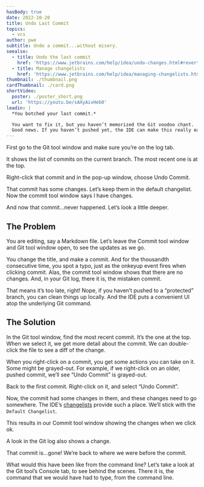 ```yaml
---
hasBody: true
date: 2022-10-20
title: Undo Last Commit
topics:
  - vcs
author: pwe
subtitle: Undo a commit...without misery.
seealso:
  - title: Undo the last commit
    href: 'https://www.jetbrains.com/help/idea/undo-changes.html#revert-last-commit'
  - title: Manage changelists
    href: 'https://www.jetbrains.com/help/idea/managing-changelists.html'
thumbnail: ./thumbnail.png
cardThumbnail: ./card.png
shortVideo:
  poster: ./poster_short.png
  url: 'https://youtu.be/sAXyAivHeb0'
leadin: |
  *You botched your last commit.*    

  You want to fix it, but you haven’t memorized the Git voodoo chant.
  Good news. If you haven’t pushed yet, the IDE can make this really easy.
---
```

First go to the Git tool window and make sure you’re on the log tab.

It shows the list of commits on the current branch.
The most recent one is at the top.

Right-click that commit and in the pop-up window, choose Undo Commit.

That commit has some changes. Let’s keep them in the default changelist.
Now the commit tool window says I have changes.

And now that commit…never happened. Let’s look a little deeper.

## The Problem
You are editing, say a Markdown file. 
Let’s leave the Commit tool window and Git tool window open, to see the updates as we go.

You change the title, and make a commit. 
And for the thousandth consecutive time, you spot a typo, just as the onkeyup event fires when clicking commit.
Alas, the commit tool window shows that there are no changes.
And, in your Git log, there it is, the mistaken commit.

That means it’s too late, right! 
Nope, if you haven’t pushed to a “protected” branch, you can clean things up locally. 
And the IDE puts a convenient UI atop the underlying Git command. 

## The Solution
In the Git tool window, find the most recent commit. 
It’s the one at the top. 
When we select it, we get more detail about the commit. 
We can double-click the file to see a diff of the change.

When you right-click on a commit, you get some actions you can take on it. 
Some might be grayed-out. 
For example, if we right-click on an older, pushed commit, we’ll see “Undo Commit” is grayed-out.

Back to the first commit. Right-click on it, and select “Undo Commit”.

Now, the commit had some changes in them, and these changes need to go somewhere. 
The IDE’s [changelists](https://www.jetbrains.com/help/idea/managing-changelists.html) provide such a place. 
We’ll stick with the `Default Changelist`.

This results in our Commit tool window showing the changes when we click ok.

A look in the Git log also shows a change.

That commit is…gone! We’re back to where we were before the commit.

What would this have been like from the command line? 
Let’s take a look at the Git tool’s Console tab, to see behind the scenes. 
There it is, the command that we would have had to type, from the command line. 
